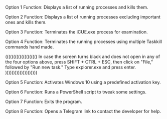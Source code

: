 Option 1
Function: Displays a list of running processes and kills them.

Option 2
Function: Displays a list of running processes excluding important ones and kills them.

Option 3
Function: Terminates the iCUE.exe process for examination.

Option 4
Function: Terminates the running processes using multiple Taskkill commands hand made.

((((((((((((((((((((
In case the screen turns black and does not open in any of the four options above, press SHIFT + CTRL + ESC, then click on "File," followed by "Run new task." Type explorer.exe and press enter.
))))))))))))))))))))

Option 5
Function: Activates Windows 10 using a predefined activation key.

Option 6
Function: Runs a PowerShell script to tweak some settings.

Option 7
Function: Exits the program.

Option 8
Function: Opens a Telegram link to contact the developer for help.
